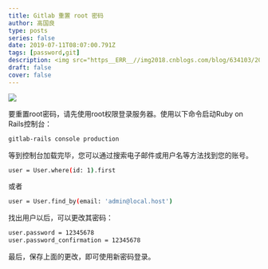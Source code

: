 ```yaml
---
title: Gitlab 重置 root 密码
author: 高国良
type: posts
series: false
date: 2019-07-11T08:07:00.791Z
tags: [password,git]
description: <img src="https__ERR__//img2018.cnblogs.com/blog/634103/201908/634103-20190812005008821-76726312.png" class="desc_img">
draft: false 
cover: false
---
```


![](634103-20190812005008821-76726312.png)

要重置root密码，请先使用root权限登录服务器。使用以下命令启动Ruby on Rails控制台：

```bash
gitlab-rails console production
```

等到控制台加载完毕，您可以通过搜索电子邮件或用户名等方法找到您的账号。

```bash
user = User.where(id: 1).first
```

或者

```bash
user = User.find_by(email: 'admin@local.host')
```

找出用户以后，可以更改其密码：

```bash
user.password = 12345678
user.password_confirmation = 12345678
```

最后，保存上面的更改，即可使用新密码登录。
